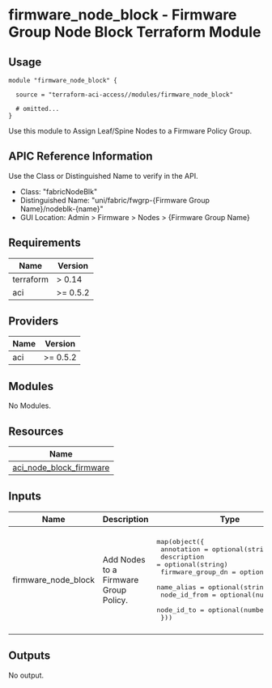 # firmware_node_block - Firmware Group Node Block Terraform Module

## Usage

```hcl
module "firmware_node_block" {

  source = "terraform-aci-access//modules/firmware_node_block"

  # omitted...
}
```

Use this module to Assign Leaf/Spine Nodes to a Firmware Policy Group.

## APIC Reference Information

Use the Class or Distinguished Name to verify in the API.

* Class: "fabricNodeBlk"
* Distinguished Name: "uni/fabric/fwgrp-{Firmware Group Name}/nodeblk-{name}"
* GUI Location: Admin > Firmware > Nodes > {Firmware Group Name}

<!-- BEGINNING OF PRE-COMMIT-TERRAFORM DOCS HOOK -->
## Requirements

| Name | Version |
|------|---------|
| terraform | > 0.14 |
| aci | >= 0.5.2 |

## Providers

| Name | Version |
|------|---------|
| aci | >= 0.5.2 |

## Modules

No Modules.

## Resources

| Name |
|------|
| [aci_node_block_firmware](https://registry.terraform.io/providers/ciscodevnet/aci/0.5.2/docs/resources/node_block_firmware) |

## Inputs

| Name | Description | Type | Default | Required |
|------|-------------|------|---------|:--------:|
| firmware\_node\_block | Add Nodes to a Firmware Group Policy. | <pre>map(object({<br>    annotation        = optional(string)<br>    description       = optional(string)<br>    firmware_group_dn = optional(string)<br>    name_alias        = optional(string)<br>    node_id_from      = optional(number)<br>    node_id_to        = optional(number)<br>  }))</pre> | <pre>{<br>  "default": {<br>    "annotation": "",<br>    "description": "",<br>    "firmware_group_dn": "",<br>    "name_alias": "",<br>    "node_id_from": 201,<br>    "node_id_to": 201<br>  }<br>}</pre> | no |

## Outputs

No output.
<!-- END OF PRE-COMMIT-TERRAFORM DOCS HOOK -->
